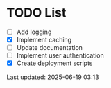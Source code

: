 # TODO List

- [ ] Add logging
- [x] Implement caching
- [ ] Update documentation
- [ ] Implement user authentication
- [x] Create deployment scripts

Last updated: 2025-06-19 03:13
